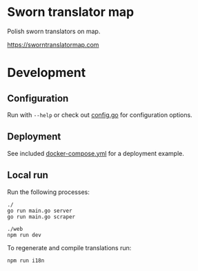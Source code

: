 # Sworn translator map

Polish sworn translators on map.

https://sworntranslatormap.com

# Development

## Configuration

Run with `--help` or check out [config.go](./internal/config/config.go) for configuration options.

## Deployment

See included [docker-compose.yml](./docker-compose.yml) for a deployment example.

## Local run

Run the following processes:

```
./
go run main.go server
go run main.go scraper

./web
npm run dev
```

To regenerate and compile translations run:

```
npm run i18n
```
